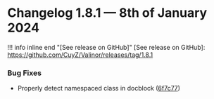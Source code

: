 # Changelog 1.8.1 — 8th of January 2024

!!! info inline end "[See release on GitHub]"
    [See release on GitHub]: https://github.com/CuyZ/Valinor/releases/tag/1.8.1

### Bug Fixes

* Properly detect namespaced class in docblock ([6f7c77](https://github.com/CuyZ/Valinor/commit/6f7c77c362dc65765dd9ff020ddbd05b611d48b3))
